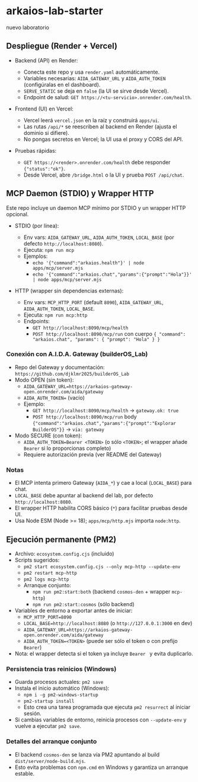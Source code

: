 # arkaios-lab-starter
nuevo laboratorio

## Despliegue (Render + Vercel)

- Backend (API) en Render:
  - Conecta este repo y usa `render.yaml` automáticamente.
  - Variables necesarias: `AIDA_GATEWAY_URL` y `AIDA_AUTH_TOKEN` (configúralas en el dashboard).
  - `SERVE_STATIC` se deja en `false` (la UI se sirve desde Vercel).
  - Endpoint de salud: `GET https://<tu-servicio>.onrender.com/health`.

- Frontend (UI) en Vercel:
  - Vercel leerá `vercel.json` en la raíz y construirá `apps/ui`.
  - Las rutas `/api/*` se reescriben al backend en Render (ajusta el dominio si difiere).
  - No pongas secretos en Vercel; la UI usa el proxy y CORS del API.

- Pruebas rápidas:
  - `GET https://<render>.onrender.com/health` debe responder `{"status":"ok"}`.
  - Desde Vercel, abre `/bridge.html` o la UI y prueba `POST /api/chat`.

## MCP Daemon (STDIO) y Wrapper HTTP

Este repo incluye un daemon MCP mínimo por STDIO y un wrapper HTTP opcional.

- STDIO (por línea):
  - Env vars: `AIDA_GATEWAY_URL`, `AIDA_AUTH_TOKEN`, `LOCAL_BASE` (por defecto `http://localhost:8080`).
  - Ejecuta: `npm run mcp`
  - Ejemplos:
    - `echo '{"command":"arkaios.health"}' | node apps/mcp/server.mjs`
    - `echo '{"command":"arkaios.chat","params":{"prompt":"Hola"}}' | node apps/mcp/server.mjs`

- HTTP (wrapper sin dependencias externas):
  - Env vars: `MCP_HTTP_PORT` (default `8090`), `AIDA_GATEWAY_URL`, `AIDA_AUTH_TOKEN`, `LOCAL_BASE`.
  - Ejecuta: `npm run mcp:http`
  - Endpoints:
    - `GET http://localhost:8090/mcp/health`
    - `POST http://localhost:8090/mcp/run` con cuerpo `{ "command": "arkaios.chat", "params": { "prompt": "Hola" } }`

### Conexión con A.I.D.A. Gateway (builderOS_Lab)

- Repo del Gateway y documentación: `https://github.com/djklmr2025/builderOS_Lab`
- Modo OPEN (sin token):
  - `AIDA_GATEWAY_URL=https://arkaios-gateway-open.onrender.com/aida/gateway`
  - `AIDA_AUTH_TOKEN=` (vacío)
  - Ejemplo:
    - `GET http://localhost:8090/mcp/health` → `gateway.ok: true`
    - `POST http://localhost:8090/mcp/run` body `{"command":"arkaios.chat","params":{"prompt":"Explorar BuilderOS"}}` → `via: gateway`
- Modo SECURE (con token):
  - `AIDA_AUTH_TOKEN=Bearer <TOKEN>` (o sólo `<TOKEN>`; el wrapper añade `Bearer` si lo proporcionas completo)
  - Requiere autorización previa (ver README del Gateway)

### Notas
- El MCP intenta primero Gateway (`AIDA_*`) y cae a local (`LOCAL_BASE`) para chat.
- `LOCAL_BASE` debe apuntar al backend del lab, por defecto `http://localhost:8080`.
- El wrapper HTTP habilita CORS básico (`*`) para facilitar pruebas desde UI.
- Usa Node ESM (Node >= 18); `apps/mcp/http.mjs` importa `node:http`.

## Ejecución permanente (PM2)

- Archivo: `ecosystem.config.cjs` (incluido)
- Scripts sugeridos:
  - `pm2 start ecosystem.config.cjs --only mcp-http --update-env`
  - `pm2 restart mcp-http`
  - `pm2 logs mcp-http`
  - Arranque conjunto:
    - `npm run pm2:start:both` (backend `cosmos-den` + wrapper `mcp-http`)
    - `npm run pm2:start:cosmos` (sólo backend)
- Variables de entorno a exportar antes de iniciar:
  - `MCP_HTTP_PORT=8090`
  - `LOCAL_BASE=http://localhost:8080` (o `http://127.0.0.1:3000` en dev)
  - `AIDA_GATEWAY_URL=https://arkaios-gateway-open.onrender.com/aida/gateway`
  - `AIDA_AUTH_TOKEN=<TOKEN>` (puede ser sólo el token o con prefijo `Bearer`)
- Nota: el wrapper detecta si el token ya incluye `Bearer ` y evita duplicarlo.

### Persistencia tras reinicios (Windows)

- Guarda procesos actuales: `pm2 save`
- Instala el inicio automático (Windows):
  - `npm i -g pm2-windows-startup`
  - `pm2-startup install`
  - Esto crea una tarea programada que ejecuta `pm2 resurrect` al iniciar sesión.
- Si cambias variables de entorno, reinicia procesos con `--update-env` y vuelve a ejecutar `pm2 save`.

### Detalles del arranque conjunto

- El backend `cosmos-den` se lanza vía PM2 apuntando al build `dist/server/node-build.mjs`.
- Esto evita problemas con `npm.cmd` en Windows y garantiza un arranque estable.
